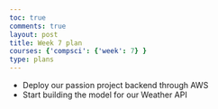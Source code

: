 ```yaml
---
toc: true
comments: true
layout: post
title: Week 7 plan
courses: {'compsci': {'week': 7} }
type: plans
---
```


 - Deploy our passion project backend through AWS
 - Start building the model for our Weather API

